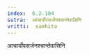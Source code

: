 ```yaml
---
index:  6.2.104
sutra:  आचार्योपसर्जनश्चान्तेवासिनि
vritti:  samhita 
---
```


आचार्योपसर्जनश्चान्तेवासिनि

